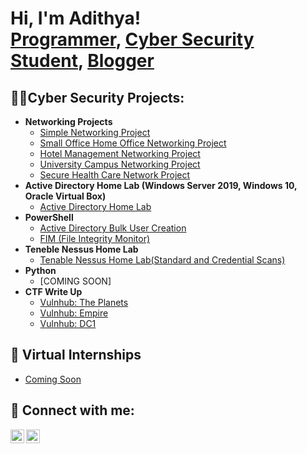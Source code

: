 <h1>Hi, I'm Adithya! <br/><a href="https://github.com/adithyavmenon1408">Programmer</a>, <a href="www.linkedin.com/in/adithya-vijay-menon">Cyber Security Student</a>, <a href="https://medium.com/me/stories/public">Blogger</a></h1>

<h2>👨‍💻Cyber Security Projects:</h2>

- <b>Networking Projects</b>
  - [Simple Networking Project](https://github.com/adithyavmenon1408/Networking-Projects/tree/Simple-Networking-Project)
  - [Small Office Home Office Networking Project](https://github.com/adithyavmenon1408/Networking-Projects/tree/SOHO-Network-Project)
  - [Hotel Management Networking Project](https://github.com/adithyavmenon1408/Networking-Projects/tree/Hotel-Management-Network-Project)
  - [University Campus Networking Project](https://github.com/adithyavmenon1408/Networking-Projects/tree/Campus-Network-Project)
  - [Secure Health Care Network Project](https://github.com/adithyavmenon1408/Networking-Projects/tree/Secure-Health-Care-Network-Project)
- <b>Active Directory Home Lab (Windows Server 2019, Windows 10, Oracle Virtual Box)</b>
  - [Active Directory Home Lab](https://github.com/adithyavmenon1408/Active-Directory-Home-Lab) 
- <b>PowerShell</b>
  - [Active Directory Bulk User Creation](https://github.com/adithyavmenon1408/PowerShell-Scripts/tree/Active-Directory-Bulk-User-Creation)
  - [FIM (File Integrity Monitor)](https://github.com/adithyavmenon1408/PowerShell-Scripts/tree/File-Integrity-Monitor)
- <b>Teneble Nessus Home Lab</b>
  - [Tenable Nessus Home Lab(Standard and Credential Scans)](https://github.com/adithyavmenon1408/Tenable-Nessus-Home-Lab)
- <b>Python</b>
  - [COMING SOON]
- <b>CTF Write Up</b>
  - [Vulnhub: The Planets](https://github.com/adithyavmenon1408/CTF-Write-Up/tree/The-Planets)
  - [Vulnhub: Empire](https://github.com/adithyavmenon1408/CTF-Write-Up/tree/Empire)
  - [Vulnhub: DC1](https://github.com/adithyavmenon1408/CTF-Write-Up/tree/DC1) 

<h2>🚩 Virtual Internships</h2>

- [Coming Soon]()

<h2> 🤳 Connect with me:</h2>

[<img align="left" alt="JoshMadakor | Instagram" width="22px" src="https://cdn.jsdelivr.net/npm/simple-icons@v3/icons/instagram.svg" />][instagram]
[<img align="left" alt="Adithya V Menon | LinkedIn" width="22px" src="https://cdn.jsdelivr.net/npm/simple-icons@v3/icons/linkedin.svg" />][linkedin]

[instagram]: https://www.instagram.com/adithya1408/
[linkedin]: https://www.linkedin.com/in/adithya-vijay-menon/

<!--
**joshmadakor1/joshmadakor1** is a ✨ _special_ ✨ repository because its `README.md` (this file) appears on your GitHub profile.

Here are some ideas to get you started:

- 🔭 I’m currently working on ...
- 🌱 I’m currently learning ...
- 👯 I’m looking to collaborate on ...
- 🤔 I’m looking for help with ...
- 💬 Ask me about ...
- 📫 How to reach me: ...
- 😄 Pronouns: ...
- ⚡ Fun fact: ...
-->
